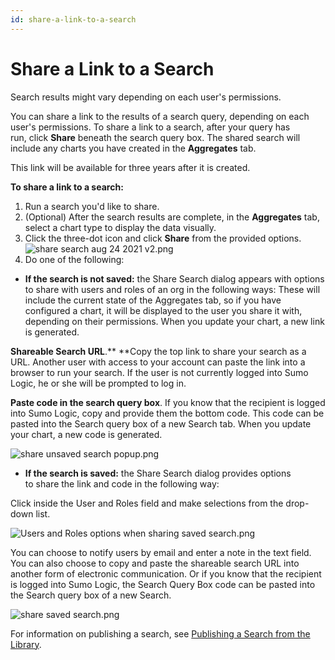 ```yaml
---
id: share-a-link-to-a-search
---
```


# Share a Link to a Search

Search results might vary depending on each user's permissions.

You can share a link to the results of a search query, depending on each
user's permissions. To share a link to a search, after your query has
run, click **Share** beneath the search query box. The shared search
will include any charts you have created in the **Aggregates** tab. 

This link will be available for three years after it is created. 

**To share a link to a search:**

1.  Run a search you'd like to share.
2.  (Optional) After the search results are complete, in the
    **Aggregates** tab, select a chart type to display the data
    visually. 
3.  Click the three-dot icon and click ****Share**** from the provided
    options.   
    ![share search aug 24 2021
    v2.png](../../static/img/Get-Started-with-Search/Search-Basics/Share-a-Link-to-a-Search/share%20search%20aug%2024%202021%20v2.png)
4.  Do one of the following:

-   **If the search is not saved:** the Share Search dialog appears with
    options to share with users and roles of an org in the following
    ways:
    These will include the current state of the Aggregates tab, so if
    you have configured a chart, it will be displayed to the user you
    share it with, depending on their permissions. When you update your
    chart, a new link is generated.

**Shareable Search URL**.** **Copy the top link to share your search as
a URL. Another user with access to your account can paste the link into
a browser to run your search. If the user is not currently logged
into Sumo Logic, he or she will be prompted to log in.

**Paste code in the search query box**. If you know that the recipient
is logged into Sumo Logic, copy and provide them the bottom code. This
code can be pasted into the Search query box of a new Search tab. When
you update your chart, a new code is generated.  
  
![share unsaved search
popup.png](../../static/img/Get-Started-with-Search/Search-Basics/Share-a-Link-to-a-Search/share%20unsaved%20search%20popup.png)

-   **If the search is saved:** the Share Search dialog provides options
    to share the link and code in the following way:  

Click inside the User and Roles field and make selections from the
drop-down list.

![Users and Roles options when sharing saved
search.png](../../static/img/Get-Started-with-Search/Search-Basics/Share-a-Link-to-a-Search/Users%20and%20Roles%20options%20when%20sharing%20saved%20search.png)

You can choose to notify users by email and enter a note in the text
field. You can also choose to copy and paste the shareable search URL
into another form of electronic communication. Or if you know that the
recipient is logged into Sumo Logic, the Search Query Box code can be
pasted into the Search query box of a new Search.

![share saved
search.png](../../static/img/Get-Started-with-Search/Search-Basics/Share-a-Link-to-a-Search/share%20saved%20search.png)

For information on publishing a search, see [Publishing a Search from
the
Library](../../../01Start-Here/Library/Share-a-Saved-Search-from-the-Library.md "Publish a search from the Library").
